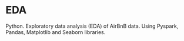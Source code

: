 # EDA
Python.
Exploratory data analysis (EDA) of AirBnB data.
Using Pyspark, Pandas, Matplotlib and Seaborn libraries.
